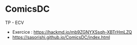 # ComicsDC
TP - ECV

- Exercice : https://hackmd.io/mb9ZGNYXSsqh-XBTrHmLZQ
- https://sasorishi.github.io/ComicsDC/index.html
